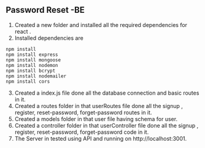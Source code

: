 ## Password Reset -BE

1. Created a new folder and installed all the required dependencies for react .
2.  Installed dependencies are

```
npm install
npm install express
npm install mongoose
npm install nodemon
npm install bcrypt
npm install nodemailer
npm install cors

```
3. Created a index.js file done all the database connection and basic routes in it.
4. Created a routes  folder in that userRoutes  file done all the signup , register, reset-password, forget-password routes in it.
5. Created a models folder in that user file having schema for user.
6. Created a controller folder in that userController file done all the signup , register, reset-password, forget-password code in it.
7. The Server in tested using API and running on  http://localhost:3001.
